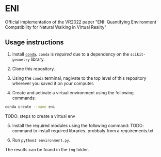 # ENI
Official implementation of the VR2022 paper "ENI: Quantifying Environment Compatibility for Natural Walking in Virtual Reality"

## Usage instructions

1) Install [`conda`](https://docs.conda.io/projects/conda/en/latest/user-guide/install/index.html). `conda` is *required* due to a dependency on the `scikit-geometry` library.

2) Clone this repository.

3) Using the `conda` terminal, nagivate to the top level of this repository wherever you saved it on your computer.

4) Create and activate a virtual environment using the following commands:
```bash
conda create --name eni
```
TODO: steps to create a virtual env

5) Install the required modules using the following command:
TODO: command to install required libraries. probbaly from a requirements.txt

6) Run `python3 environment.py`.

The results can be found in the `img` folder.
